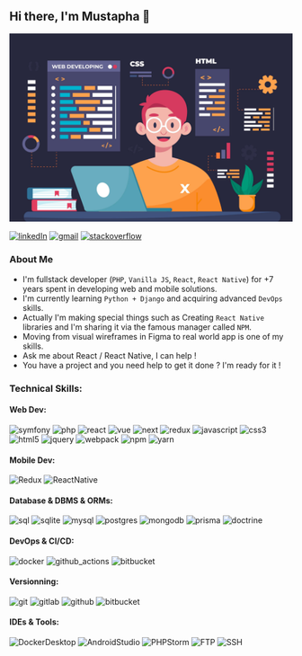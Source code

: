 ## Hi there, I'm Mustapha 👋
[![Banner](https://github.com/mustapha-ghlissi/mustapha-ghlissi/blob/ac52bd395968b543254c7ba7b2b63e4ea3eb4d4a/banner.jpg "Banner")](https://github.com/mustapha-ghlissi/mustapha-ghlissi/blob/ac52bd395968b543254c7ba7b2b63e4ea3eb4d4a/banner.jpg "Banner")

[![linkedIn](https://img.shields.io/badge/Linkedin-blue?logo=Linkedin)](https://www.linkedin.com/in/mustapha-ghlissi)
[![gmail](https://img.shields.io/badge/Gmail-white?logo=Gmail)](mailto://ghlissi.mustapha@gmail.com)
[![stackoverflow](https://img.shields.io/badge/Stackoverflow-white?logo=Stackoverflow)](https://stackoverflow.com/users/4957086/mustapha-ghlissi)

### About Me
- I'm fullstack developer (`PHP`, `Vanilla JS`, `React`, `React Native`) for +7 years spent in developing web and mobile solutions. <br/>
- I'm currently learning `Python + Django` and acquiring advanced `DevOps` skills. <br />
- Actually I'm making special things such as Creating `React Native` libraries and I'm sharing it via the famous manager called `NPM`. <br/>
- Moving from visual wireframes in Figma to real world app is one of my skills.<br />
- Ask me about React / React Native, I can help !<br/>
- You have a project and you need help to get it done ? I'm ready for it !

### Technical Skills:

#### Web Dev:
![symfony](https://img.shields.io/badge/Symfony-black?logo=symfony)
![php](https://img.shields.io/badge/PHP-white?logo=php)
![react](https://img.shields.io/badge/React-white?logo=react)
![vue](https://img.shields.io/badge/Vue-white?logo=vue.js)
![next](https://img.shields.io/badge/NextJS-black?logo=next.js)
![redux](https://img.shields.io/badge/Redux-764abc?logo=redux)
![javascript](https://img.shields.io/badge/Javascript-white?logo=javascript)
![css3](https://img.shields.io/badge/CSS3-blue?logo=css3)
![html5](https://img.shields.io/badge/HTML5-white?logo=html5)
![jquery](https://img.shields.io/badge/jQuery-blue?logo=jquery)
![webpack](https://img.shields.io/badge/WebPack-white?logo=webpack)
![npm](https://img.shields.io/badge/NPM-blue?logo=npm)
![yarn](https://img.shields.io/badge/Yarn-white?logo=yarn)

#### Mobile Dev:
![Redux](https://img.shields.io/badge/redux-764abc?logo=redux)
![ReactNative](https://img.shields.io/badge/React_Native-white?logo=react)

#### Database & DBMS & ORMs:
![sql](https://img.shields.io/badge/SQL-white?logo=sql)
![sqlite](https://img.shields.io/badge/SQLite-black?logo=sqlite)
![mysql](https://img.shields.io/badge/MySQL-white?logo=mysql)
![postgres](https://img.shields.io/badge/Postgres-white?logo=postgresql)
![mongodb](https://img.shields.io/badge/MongoDB-white?logo=mongoDB)
![prisma](https://img.shields.io/badge/Prisma-5a67d8?logo=prisma)
![doctrine](https://img.shields.io/badge/Doctrine-white?logo=doctrine)

#### DevOps & CI/CD:
![docker](https://img.shields.io/badge/Docker-white?logo=docker)
![github_actions](https://img.shields.io/badge/Github_Actions-black?logo=github)
![bitbucket](https://img.shields.io/badge/Bitbucket_Pipelines-black?logo=bitbucket)

#### Versionning:
![git](https://img.shields.io/badge/Git-white?logo=git)
![gitlab](https://img.shields.io/badge/Gitlab-white?logo=gitlab)
![github](https://img.shields.io/badge/Github-black?logo=github)
![bitbucket](https://img.shields.io/badge/Bitbucket-black?logo=bitbucket)

#### IDEs & Tools:
![DockerDesktop](https://img.shields.io/badge/Docker_Desktop-white?logo=docker)
![AndroidStudio](https://img.shields.io/badge/Android_Studio-white?logo=androidstudio)
![PHPStorm](https://img.shields.io/badge/PHPStorm-blue?logo=phpstorm)
![FTP](https://img.shields.io/badge/FTP-white?logo=ftp)
![SSH](https://img.shields.io/badge/SSH-white?logo=ssh)


